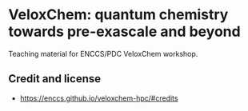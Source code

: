 
# VeloxChem: quantum chemistry towards pre-exascale and beyond

Teaching material for ENCCS/PDC VeloxChem workshop.

## Credit and license

- https://enccs.github.io/veloxchem-hpc/#credits
